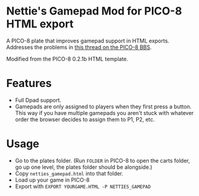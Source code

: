 # Nettie's Gamepad Mod for PICO-8 HTML export

A PICO-8 plate that improves gamepad support in HTML exports. Addresses the problems in [this thread on the PICO-8 BBS](https://www.lexaloffle.com/bbs/?tid=41293).

Modified from the PICO-8 0.2.1b HTML template.

# Features

- Full Dpad support.
- Gamepads are only assigned to players when they first press a button. This way if you have multiple gamepads you aren't stuck with whatever order the browser decides to assign them to P1, P2, etc.

# Usage

- Go to the plates folder. (Run `FOLDER` in PICO-8 to open the carts folder, go up one level, the plates folder should be alongside.)
- Copy `netties_gamepad.html` into that folder.
- Load up your game in PICO-8
- Export with `EXPORT YOURGAME.HTML -P NETTIES_GAMEPAD`

